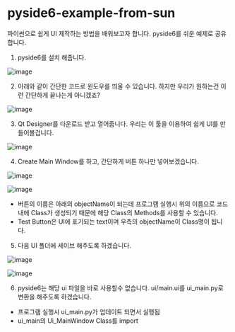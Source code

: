 # pyside6-example-from-sun
파이썬으로 쉽게 UI 제작하는 방법을 배워보고자 합니다.
pyside6를 쉬운 예제로 공유합니다.

1. pyside6를 설치 해줍니다.

![image](https://user-images.githubusercontent.com/86217603/181402685-91995943-cd40-46a8-9851-0849d80b5441.png)

2. 아래와 같이 간단한 코드로 윈도우를 띄울 수 있습니다. 하지만 우리가 원하는건 이런 간단하게 끝나는게 아니겠죠?

![image](https://user-images.githubusercontent.com/86217603/181404166-9560ad5a-cbce-4f56-bf12-9a3515557c3a.png)

3. Qt Designer를 다운로드 받고 열어줍니다. 우리는 이 툴을 이용하여 쉽게 UI를 만들어볼겁니다.

![image](https://user-images.githubusercontent.com/86217603/181404411-9062a67d-bd59-48de-80ba-3f0e4080ddac.png)

4. Create Main Window를 하고,  간단하게 버튼 하나만 넣어보겠습니다.

![image](https://user-images.githubusercontent.com/86217603/181404608-e5b28078-0c1d-4044-8b69-8428b0816a8f.png)

![image](https://user-images.githubusercontent.com/86217603/181404786-cf759d01-af77-4c4f-8fc4-4c52246f919c.png)

- 버튼의 이름은 아래의 objectName이 되는데 프로그램 실행시 위의 이름으로 코드 내에 Class가 생성되기 때문에 해당 Class의 Methods를 사용할 수 있습니다.
- Test Button은 UI에 표기되는 text이며 우측의 objectName이 Class명이 됩니다.

5. 다음 UI 폴더에 세이브 해주도록 하겠습니다.

![image](https://user-images.githubusercontent.com/86217603/181405144-2ef4adfd-e352-4bba-809a-d86216865edf.png)

![image](https://user-images.githubusercontent.com/86217603/181405244-cd002e1b-94ce-4fd7-8d07-936c6b2248c7.png)

6. pyside6는 해당 ui 파일을 바로 사용할수 없습니다. ui/main.ui를 ui_main.py로 변환을 해주도록 하겠습니다.
- 프로그램 실행시 ui_main.py가 업데이트 되면서 실행됨
- ui_main의 Ui_MainWindow Class를 import

